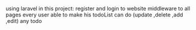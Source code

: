 using laravel in this project: 
 register and login to website
 middleware to all pages
 every user able to make his todoList
 can do (update ,delete ,add ,edit) any todo
 
